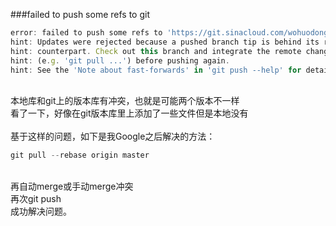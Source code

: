 ###failed to push some refs to git
```javascript
error: failed to push some refs to 'https://git.sinacloud.com/wohuodongv1/'
hint: Updates were rejected because a pushed branch tip is behind its remote
hint: counterpart. Check out this branch and integrate the remote changes
hint: (e.g. 'git pull ...') before pushing again.
hint: See the 'Note about fast-forwards' in 'git push --help' for details.
```
<br>本地库和git上的版本库有冲突，也就是可能两个版本不一样
<br>看了一下，好像在git版本库里上添加了一些文件但是本地没有
<br>
<br>基于这样的问题，如下是我Google之后解决的方法：
```javascript
git pull --rebase origin master
```
<br>再自动merge或手动merge冲突
<br>再次git push
<br>成功解决问题。


